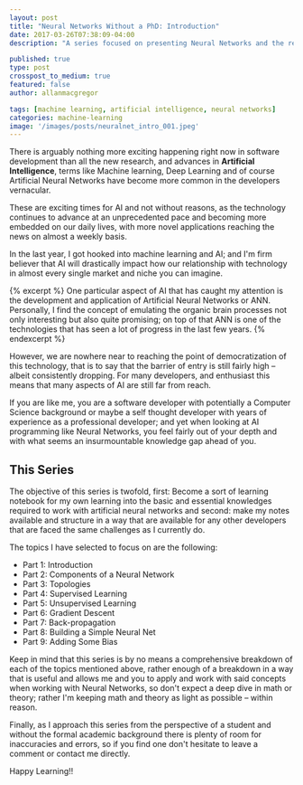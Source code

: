 ```yaml
---
layout: post
title: "Neural Networks Without a PhD: Introduction"
date: 2017-03-26T07:38:09-04:00
description: "A series focused on presenting Neural Networks and the related concepts in layman's terms, that is to say without specialized knowledge in math or machine learning."

published: true
type: post
crosspost_to_medium: true
featured: false
author: allanmacgregor

tags: [machine learning, artificial intelligence, neural networks]
categories: machine-learning
image: '/images/posts/neuralnet_intro_001.jpeg'
---
```

<!---
Recently, anything and everything **Artificial Intelligence** has seen a resurgence in focus and interest by not only the academic community but also the large corporate ecosystem and hobbyist developer community. 
-->

There is arguably nothing more exciting happening right now in software development than all the new research, and advances in **Artificial Intelligence**, terms like Machine learning, Deep Learning and of course Artificial Neural Networks have become more common in the developers vernacular. 

These are exciting times for AI and not without reasons, as the technology continues to advance at an unprecedented pace and becoming more embedded on our daily lives, with more novel applications reaching the news on almost a weekly basis. 

In the last year, I got hooked into machine learning and AI; and I'm firm believer that AI will drastically impact how our relationship with technology in almost every single market and niche you can imagine. 

{% excerpt %}
One particular aspect of AI that has caught my attention is the development and application of Artificial Neural Networks or ANN. Personally, I find the concept of emulating the organic brain processes not only interesting but also quite promising; on top of that ANN is one of the technologies that has seen a lot of progress in the last few years.
{% endexcerpt %}


However, we are nowhere near to reaching the point of democratization of this technology, that is to say that the barrier of entry is still fairly high – albeit consistently dropping. For many developers, and enthusiast this means that many aspects of AI are still far from reach. 

If you are like me, you are a software developer with potentially a Computer Science background or maybe a self thought developer with years of experience as a professional developer; and yet when looking at AI programming like Neural Networks, you feel fairly out of your depth and with what seems an insurmountable knowledge gap ahead of you.

## This Series

The objective of this series is twofold, first: Become a sort of learning notebook for my own learning into the basic and essential knowledges required to work with artificial neural networks and second: make my notes available and structure in a way that are available for any other developers that are faced the same challenges as I currently do. 

The topics I have selected to focus on are the following: 

- Part 1: Introduction
- Part 2: Components of a Neural Network
- Part 3: Topologies
- Part 4: Supervised Learning
- Part 5: Unsupervised Learning
- Part 6: Gradient Descent
- Part 7: Back-propagation
- Part 8: Building a Simple Neural Net
- Part 9: Adding Some Bias

Keep in mind that this series is by no means a comprehensive breakdown of each of the topics mentioned above, rather enough of a breakdown in a way that is useful and allows me and you to apply and work with said concepts when working with Neural Networks, so don't expect a deep dive in math or theory; rather I'm keeping math and theory as light as possible – within reason.

Finally, as I approach this series from the perspective of a student and without the formal academic background there is plenty of room for inaccuracies and errors, so if you find one don't hesitate to leave a comment or contact me directly.

Happy Learning!!
